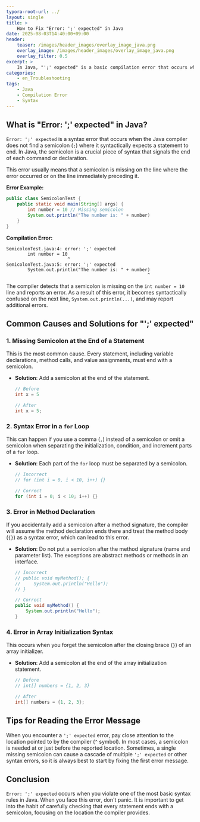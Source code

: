 ```yaml
---
typora-root-url: ../
layout: single
title: >
    How to Fix "Error: ';' expected" in Java
date: 2025-08-03T14:40:00+09:00
header:
    teaser: /images/header_images/overlay_image_java.png
    overlay_image: /images/header_images/overlay_image_java.png
    overlay_filter: 0.5
excerpt: >
    In Java, "';' expected" is a basic compilation error that occurs when a semicolon is missing at the end of a statement. This article explains the cause of the error and how to fix it.
categories:
    - en_Troubleshooting
tags:
    - Java
    - Compilation Error
    - Syntax
---
```


## What is "Error: ';' expected" in Java?

`Error: ';' expected` is a syntax error that occurs when the Java compiler does not find a semicolon (`;`) where it syntactically expects a statement to end. In Java, the semicolon is a crucial piece of syntax that signals the end of each command or declaration.

This error usually means that a semicolon is missing on the line where the error occurred or on the line immediately preceding it.

**Error Example:**
```java
public class SemicolonTest {
    public static void main(String[] args) {
        int number = 10 // Missing semicolon
        System.out.println("The number is: " + number)
    }
}
```

**Compilation Error:**
```
SemicolonTest.java:4: error: ';' expected
        int number = 10
                       ^
SemicolonTest.java:5: error: ';' expected
        System.out.println("The number is: " + number)
                                                     ^
```
The compiler detects that a semicolon is missing on the `int number = 10` line and reports an error. As a result of this error, it becomes syntactically confused on the next line, `System.out.println(...)`, and may report additional errors.

## Common Causes and Solutions for "';' expected"

### 1. Missing Semicolon at the End of a Statement

This is the most common cause. Every statement, including variable declarations, method calls, and value assignments, must end with a semicolon.

- **Solution**: Add a semicolon at the end of the statement.
    ```java
    // Before
    int x = 5

    // After
    int x = 5;
    ```

### 2. Syntax Error in a `for` Loop

This can happen if you use a comma (`,`) instead of a semicolon or omit a semicolon when separating the initialization, condition, and increment parts of a `for` loop.

- **Solution**: Each part of the `for` loop must be separated by a semicolon.
    ```java
    // Incorrect
    // for (int i = 0, i < 10, i++) {}

    // Correct
    for (int i = 0; i < 10; i++) {}
    ```

### 3. Error in Method Declaration

If you accidentally add a semicolon after a method signature, the compiler will assume the method declaration ends there and treat the method body (`{}`) as a syntax error, which can lead to this error.

- **Solution**: Do not put a semicolon after the method signature (name and parameter list). The exceptions are abstract methods or methods in an interface.
    ```java
    // Incorrect
    // public void myMethod(); {
    //     System.out.println("Hello");
    // }

    // Correct
    public void myMethod() {
        System.out.println("Hello");
    }
    ```

### 4. Error in Array Initialization Syntax

This occurs when you forget the semicolon after the closing brace (`}`) of an array initializer.

- **Solution**: Add a semicolon at the end of the array initialization statement.
    ```java
    // Before
    // int[] numbers = {1, 2, 3}

    // After
    int[] numbers = {1, 2, 3};
    ```

## Tips for Reading the Error Message

When you encounter a `';' expected` error, pay close attention to the location pointed to by the compiler (`^` symbol). In most cases, a semicolon is needed at or just before the reported location. Sometimes, a single missing semicolon can cause a cascade of multiple `';' expected` or other syntax errors, so it is always best to start by fixing the first error message.

## Conclusion

`Error: ';' expected` occurs when you violate one of the most basic syntax rules in Java. When you face this error, don't panic. It is important to get into the habit of carefully checking that every statement ends with a semicolon, focusing on the location the compiler provides.
